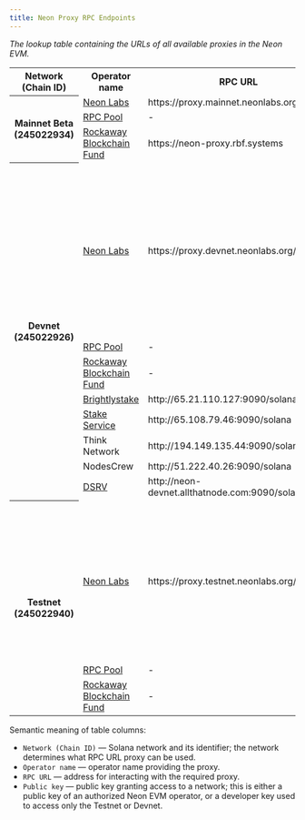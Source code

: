 ```yaml
---
title: Neon Proxy RPC Endpoints
---
```


*The lookup table containing the URLs of all available proxies in the Neon EVM.*

<table>
    <tr>
        <th >Network (Chain ID)</th>
        <th>Operator name</th>
        <th>RPC URL</th>
        <th>Public key</th>
    </tr>
    <tr>
        <th rowspan="3">Mainnet Beta (245022934)</th>
        <td><a href="https://neon-labs.org">Neon Labs</a></td>
        <td>https://proxy.mainnet.neonlabs.org/solana</td>
        <td>-</td>
    </tr>
        <tr>
            <td><a href="https://rpcpool.com/#/">RPC Pool</a></td>
            <td>-</td>
            <td>NeoQM3utcHGxhKT41Nq81g8t4xGcPNFpkAgYj1N2N8v</td>
        </tr>
        <tr>
            <td><a href="https://rbf.capital/">Rockaway Blockchain Fund</a></td>
            <td>https://neon-proxy.rbf.systems</td>
            <td>Gw3Xiwve6HdvpJeQguhwT23cpK9nRjSy1NpNYCFY4XU9</td>
        </tr>
    <tr>
        <th rowspan="19">Devnet (245022926)</th>
        <td rowspan="12"><a href="https://neon-labs.org">Neon Labs</a></td>
        <td rowspan="12">https://proxy.devnet.neonlabs.org/solana</td>
        <td>Fg4uzL4QDfL6x56YFUcJBJSK3PqV4yXoFmXzZQkxn2DK</td>
    </tr>
            <tr><td>8Uh8Rp1FWBiaDejyrZZhRY448oeG7GwKUyPDufP2Xxu7</td></tr>
            <tr><td>6ndMCacBc69VXqgNbcW3BLk2am9oeUDZa6SgBjHozDPd</td></tr>
            <tr><td>GEsnEWcKapTk7cgRoixBvCDc7yYuhmoMjpJ2v7mvmsBZ</td></tr>
            <tr><td>G5397iLxoKKYgMkFfkYBhJYEtErD7ygz8APmH59H8FM6</td></tr>
            <tr><td>rDeo4nZPE2aWpBkqFXBH8ygh1cD63nEKZPiDrpmQad6</td></tr>
            <tr><td>8hipwtwcmRH3iypYModkYFNXYGUEbxvpfqRhxPxx5Amx</td></tr>
            <tr><td>4fvtx2gJYJVd4o6CQt8Bdnc7dg5p2cgnb8oNUs7BGdd5</td></tr>
            <tr><td>9EMY6Xx18hN39CnzM6D5y9vuPa3YJ5ttbWRPJp3SX1Qk</td></tr>
            <tr><td>EMgay3kYFzHSh9PruAeRHxuGmNdsRQ6yPxzSAtU7PF7N</td></tr>
            <tr><td>4s5hHKLrfF7mcjfgwsRKdkubnC2VtswGpR2XGTCJaz3M</td></tr>
            <tr><td>F3V1pCfk1ZNk7Sdyh9N1H5eMtJq9XfhHR83fF8qa41Vt</td></tr>
        <tr>
            <td><a href="https://rpcpool.com/#/">RPC Pool</a></td>
            <td>-</td>
            <td>NeoQM3utcHGxhKT41Nq81g8t4xGcPNFpkAgYj1N2N8v</td>
        </tr>
        <tr>
            <td><a href="https://rbf.capital/">Rockaway Blockchain Fund</a></td>
            <td>-</td>
            <td>Gw3Xiwve6HdvpJeQguhwT23cpK9nRjSy1NpNYCFY4XU9</td>
        </tr>
        <tr>
            <td><a href="https://brightlystake.com">Brightlystake</a></td>
            <td>http://65.21.110.127:9090/solana</td>
            <td>2GDfarSJnNC6ii5tQVE9rBH81Ny35LxrSCZ7tFhktSqi</td>
        </tr>
        <tr>
            <td><a href="https://stakeservice.com">Stake Service</a></td>
            <td>http://65.108.79.46:9090/solana</td>
            <td>4Mh3ik4iS6MBxHy1VBN89vBiiPRDkebtnybDWnfTtpfC</td>
        </tr>
        <tr>
            <td>Think Network</td>
            <td>http://194.149.135.44:9090/solana</td>
            <td>CyepBgaNezMJgLjy6Zyz9ECUia33dwDi9aXtRsZEhWX1</td>
        </tr>
        <tr>
            <td>NodesCrew</td>
            <td>http://51.222.40.26:9090/solana</td>
            <td>HN4FeaSXB8t3FDW85hRw8mK1hYETJGeqhkkxJr6j2GiV</td>
        </tr>
        <tr>
            <td><a href="https://dsrvlabs.com">DSRV</a></td>
            <td>http://neon-devnet.allthatnode.com:9090/solana</td>
            <td>5kKd1iy6onhCkzDq6DBw6woHLas3fy6HX4Yz8t1VPc1r</td>
        </tr>
    <tr>
        <th rowspan="13">Testnet (245022940)</th>
        <td rowspan="11"><a href="https://neon-labs.org">Neon Labs</a></td>
        <td rowspan="11">https://proxy.testnet.neonlabs.org/solana</td>
        <td>EJUKLLjBMhFnkonfn7wcThnHyDewmhVmG9sEuVP9cvF8</td>
    </tr>
            <tr><td>6ndMCacBc69VXqgNbcW3BLk2am9oeUDZa6SgBjHozDPd</td></tr>
            <tr><td>GEsnEWcKapTk7cgRoixBvCDc7yYuhmoMjpJ2v7mvmsBZ</td></tr>
            <tr><td>G5397iLxoKKYgMkFfkYBhJYEtErD7ygz8APmH59H8FM6</td></tr>
            <tr><td>rDeo4nZPE2aWpBkqFXBH8ygh1cD63nEKZPiDrpmQad6</td></tr>
            <tr><td>8hipwtwcmRH3iypYModkYFNXYGUEbxvpfqRhxPxx5Amx</td></tr>
            <tr><td>4fvtx2gJYJVd4o6CQt8Bdnc7dg5p2cgnb8oNUs7BGdd5</td></tr>
            <tr><td>9EMY6Xx18hN39CnzM6D5y9vuPa3YJ5ttbWRPJp3SX1Qk</td></tr>
            <tr><td>EMgay3kYFzHSh9PruAeRHxuGmNdsRQ6yPxzSAtU7PF7N</td></tr>
            <tr><td>4s5hHKLrfF7mcjfgwsRKdkubnC2VtswGpR2XGTCJaz3M</td></tr>
            <tr><td>F3V1pCfk1ZNk7Sdyh9N1H5eMtJq9XfhHR83fF8qa41Vt</td></tr>
        <tr>
            <td><a href="https://rpcpool.com/#/">RPC Pool</a></td>
            <td>-</td>
            <td>NeoQM3utcHGxhKT41Nq81g8t4xGcPNFpkAgYj1N2N8v</td>
        </tr>
        <tr>
            <td><a href="https://rbf.capital/">Rockaway Blockchain Fund</a></td>
            <td>-</td>
            <td>Gw3Xiwve6HdvpJeQguhwT23cpK9nRjSy1NpNYCFY4XU9</td>
        </tr>
</table>


Semantic meaning of table columns:
  * `Network (Chain ID)` — Solana network and its identifier; the network determines what RPC URL proxy can be used.
  * `Operator name` — operator name providing the proxy.
  * `RPC URL` — address for interacting with the required proxy.
  * `Public key` — public key granting access to a network; this is either a public key of an authorized Neon EVM operator, or a developer key used to access only the Testnet or Devnet.
